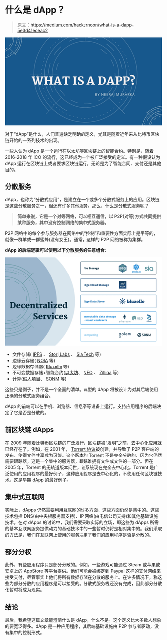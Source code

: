 # 什么是 dApp？

> 原文：<https://medium.com/hackernoon/what-is-a-dapp-5e3d41eceac2>

![](img/98cd5859a2733ddd7eef178ef0685c4f.png)

对于“dApp”是什么，人们普遍缺乏明确的定义，尤其是随着近年来从比特币区块链开始的一系列技术的出现。

一些人认为 dApp 是一个运行在以太坊等区块链上的智能合约。特别是，随着 2016-2018 年 ICO 的流行，这已经成为一个被广泛接受的定义。有一种假设认为 dApp 运行在区块链上或者要求区块链运行，无论是为了智能合同、支付还是其他目的。

## **分散服务**

dApp，也称为“分散式应用”，是建立在一个或多个分散式服务上的应用。区块链是这些分散服务之一，但还有许多其他服务。那么，什么是分散式服务呢？

> **简单来说，它是一个对等网络，可以相互通信，以 P2P(对等)方式共同提供某种服务，其中没有控制网络的集中式服务器。**

P2P 网络中的每个参与服务器在网络中的“控制”和重要性方面实际上是平等的，就像一群羊或一群蜜蜂(没有女王)。通常，这样的 P2P 网络被称为集群。

**dApp 的后端逻辑可以使用以下分散服务的任意组合:**

![](img/781602efbd27d0c2c6d02630dd1d1f68.png)

*   文件存储( [IPFS](https://medium.com/u/30a067dbeb93?source=post_page-----5e3d41eceac2--------------------------------) 、 [Storj Labs](https://medium.com/u/31bb19d6e641?source=post_page-----5e3d41eceac2--------------------------------) 、 [Sia Tech](https://medium.com/u/96ebf78ad335?source=post_page-----5e3d41eceac2--------------------------------) 等)
*   边缘云存储( [NOIA](https://noia.network/) 等)
*   边缘数据存储器( [Bluzelle](https://medium.com/u/1ebc95e9d994?source=post_page-----5e3d41eceac2--------------------------------) 等)
*   不可变数据存储+智能合约([以太坊](https://medium.com/u/d626b3859bc9?source=post_page-----5e3d41eceac2--------------------------------)、 [NEO](https://medium.com/u/95d056302ecb?source=post_page-----5e3d41eceac2--------------------------------) 、 [Zilliqa](https://medium.com/u/6804ea3b5fcf?source=post_page-----5e3d41eceac2--------------------------------) 等)
*   计算([假人项目](https://medium.com/u/8b0d088e8160?source=post_page-----5e3d41eceac2--------------------------------)、 [SONM](https://medium.com/u/e3aa487333b3?source=post_page-----5e3d41eceac2--------------------------------) 等)

这些只是例子，并不是一个全面的清单。典型的 dApp 将被设计为对其后端使用正确的分散式服务组合。

dApp 的前端可以在手机、浏览器、信息亭等设备上运行。支持应用程序的后端决定了它是否是分散的。

## **前区块链 dApps**

在 2009 年随着比特币区块链的广泛发行，区块链被“发明”之前，去中心化应用就已经存在了。例如，在 2001 年， [Torrent 协议](https://en.wikipedia.org/wiki/BitTorrent)被创建，并导致了 P2P 客户端的发布，使得文件共享成为可能。这个版本的 Torrent 不是完全分散的，因为它仍然需要跟踪器，这是一个集中的服务器，跟踪谁拥有文件或文件的一部分。但在 2005 年，Torrent 的无轨道版本问世，该系统现在完全去中心化。Torrent 是广泛使用的应用程序的最好例子，这种应用程序是去中心化的，不使用任何区块链技术。这是早期 dApp 的最好例子。

## **集中式互联网**

实际上，dApps 仍然需要利用互联网的许多方面，这些方面仍然是集中的。这些技术包括 DNS(由中央根服务器支持)、IP 网络(由电信公司支持)和其他基础设施技术。在对 dApps 的讨论中，我们需要采取实际的立场，即这些为 dApps 所需的基本互联网服务提供动力的基础技术中的一些暂时仍将是相对集中的。我们采取的方法是，我们在互联网上使用的服务决定了我们的应用程序是否是分散的。

## **部分分权**

此外，有些应用程序只是部分分散的。例如，一些游戏可能通过 Steam 或苹果或安卓上的 AppStore 等平台提供。他们可能会被绑定到 Paypal 这样的支付网络来接受支付，尽管事实上他们将所有数据存储在分散的服务上。在许多情况下，称这些为部分分散的应用程序是可以接受的。分散式服务栈还没有完成，因此部分分散化暂时将成为现实。

## **结论**

最后，我希望这篇文章能澄清什么是 dApp，什么不是。这个定义比大多数人想象的要宽泛得多。dApp 是一种应用程序，其后端基础设施由 P2P 参与者驱动，没有集中的控制形式。
